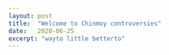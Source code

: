 ```yaml
---
layout: post
title:  "Welcome to Chinmoy controversies"
date:   2020-06-25
excerpt: "wayto little betterto"
---
```

